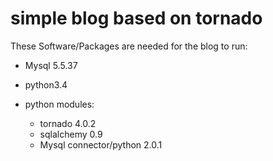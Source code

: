 simple blog based on tornado
=====

These Software/Packages are needed for the blog to run:

* Mysql 5.5.37
* python3.4
* python modules:

    * tornado 4.0.2
    * sqlalchemy 0.9
    * Mysql connector/python 2.0.1
 
